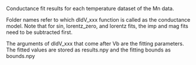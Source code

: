 Conductance fit results for each temperature dataset of the Mn data.

Folder names refer to which dIdV_xxx function is called as the conductance model. Note that for sin, lorentz_zero, and lorentz fits, the imp and mag fits need to be subtracted first.

The arguments of dIdV_xxx that come after Vb are the fitting parameters. The fitted values are stored as results.npy and the fitting bounds as bounds.npy